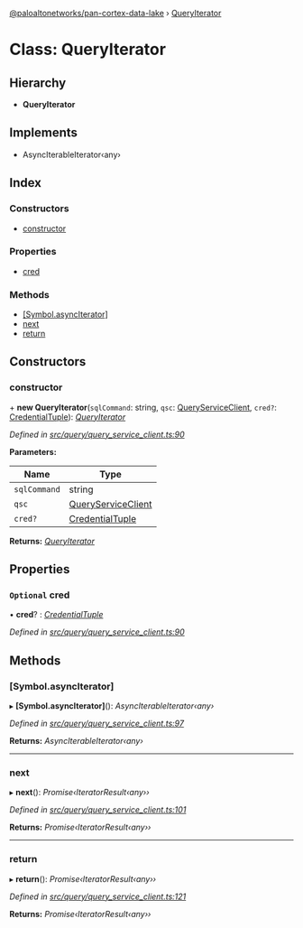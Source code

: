 [@paloaltonetworks/pan-cortex-data-lake](../README.md) › [QueryIterator](queryiterator.md)

# Class: QueryIterator

## Hierarchy

* **QueryIterator**

## Implements

* AsyncIterableIterator‹any›

## Index

### Constructors

* [constructor](queryiterator.md#constructor)

### Properties

* [cred](queryiterator.md#optional-cred)

### Methods

* [[Symbol.asyncIterator]](queryiterator.md#[symbol.asynciterator])
* [next](queryiterator.md#next)
* [return](queryiterator.md#return)

## Constructors

###  constructor

\+ **new QueryIterator**(`sqlCommand`: string, `qsc`: [QueryServiceClient](queryserviceclient.md), `cred?`: [CredentialTuple](../README.md#credentialtuple)): *[QueryIterator](queryiterator.md)*

*Defined in [src/query/query_service_client.ts:90](https://github.com/xhoms/pan-cortex-data-lake-nodejs/blob/master/src/query/query_service_client.ts#L90)*

**Parameters:**

Name | Type |
------ | ------ |
`sqlCommand` | string |
`qsc` | [QueryServiceClient](queryserviceclient.md) |
`cred?` | [CredentialTuple](../README.md#credentialtuple) |

**Returns:** *[QueryIterator](queryiterator.md)*

## Properties

### `Optional` cred

• **cred**? : *[CredentialTuple](../README.md#credentialtuple)*

*Defined in [src/query/query_service_client.ts:90](https://github.com/xhoms/pan-cortex-data-lake-nodejs/blob/master/src/query/query_service_client.ts#L90)*

## Methods

###  [Symbol.asyncIterator]

▸ **[Symbol.asyncIterator]**(): *AsyncIterableIterator‹any›*

*Defined in [src/query/query_service_client.ts:97](https://github.com/xhoms/pan-cortex-data-lake-nodejs/blob/master/src/query/query_service_client.ts#L97)*

**Returns:** *AsyncIterableIterator‹any›*

___

###  next

▸ **next**(): *Promise‹IteratorResult‹any››*

*Defined in [src/query/query_service_client.ts:101](https://github.com/xhoms/pan-cortex-data-lake-nodejs/blob/master/src/query/query_service_client.ts#L101)*

**Returns:** *Promise‹IteratorResult‹any››*

___

###  return

▸ **return**(): *Promise‹IteratorResult‹any››*

*Defined in [src/query/query_service_client.ts:121](https://github.com/xhoms/pan-cortex-data-lake-nodejs/blob/master/src/query/query_service_client.ts#L121)*

**Returns:** *Promise‹IteratorResult‹any››*
